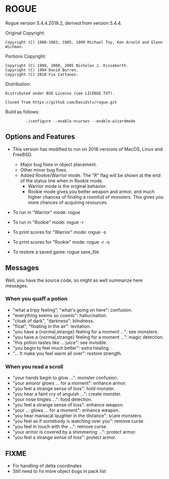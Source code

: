 # ROGUE

Rogue version 5.4.4.2018.2, derived from version 5.4.4.

Original Copyright:
```
Copyright (C) 1980-1983, 1985, 1999 Michael Toy, Ken Arnold and Glenn Wichman.
```

Portions Copyright:
```
Copyright (C) 1999, 2000, 2005 Nicholas J. Kisseberth.
Copyright (C) 1994 David Burren.
Copyright (C) 2018 Fio Cattaneo.
```

Distribution:
```
Distributed under BSD License (see LICENSE.TXT).
```

```
Cloned from https://github.com/Davidslv/rogue.git
```

Build as follows:

```
         ./configure --enable-ncurses --enable-wizardmode
```

## Options and Features

- This version has modified to run on 2018 versions of MacOS, Linux and FreeBSD.
  - Major bug fixes in object placement.
  - Other minor bug fixes.
  - Added Rookie/Warrior mode. The "R" flag will be shown at the end of the status line when in Rookie mode.
    - Warrior mode is the original behavior.
    - Rookie mode gives you better weapon and armor, and much higher chances of finding a roomfull of monsters. This gives you more chances of acquiring resources.

- To run in "Warrior" mode: rogue
- To run in "Rookie" mode: rogue -r
- To print scores for "Warrior" mode: rogue -s
- To print scores for "Rookie" mode: rogue -r -s
- To restore a saved game: rogue save_file

## Messages

Well, you have the source code, so might as well summarize here messages.

### When you quaff a potion
- "what a tripy feeling", "what's going on here": confusion.
- "everything seems so cosmic": hallucination.
- "cloak of dark", "darkness": blindness.
- "float", "floating in the air": levitation.
- "you have a {normal,strange} feeling for a moment ...": see monsters.
- "you have a {normal,strange} feeling for a moment ...": magic detection.
- "this potion tastes like ... juice": see invisible.
- "you begin to feel much better": extra healing.
- "... It make you feel warm all over": restore strength.

### When you read a scroll
- "your hands begin to glow ...": monster confusion.
- "your amoror glows ... for a moment": enhance armor.
- "you feel a strange sense of loss": hold monster.
- "you hear a faint cry of anguish ...": create monster.
- "your nose tingles ...": food detection.
- "you feel a strange sense of loss": enhance weapon.
- "your ... glows ... for a moment": enhance weapon.
- "you hear maniacal laughter in the distance": scare monsters.
- "you feel as if somebody is watching over you": remove curse.
- "you feel in touch with the ...": remove curse.
- "your armor is covered by a shimmering ...": protect armor.
- "you feel a strange sense of loss": protect armor.

## FIXME

- Fix handling of delta coordinates
- Still need to fix more object bugs in pack list
